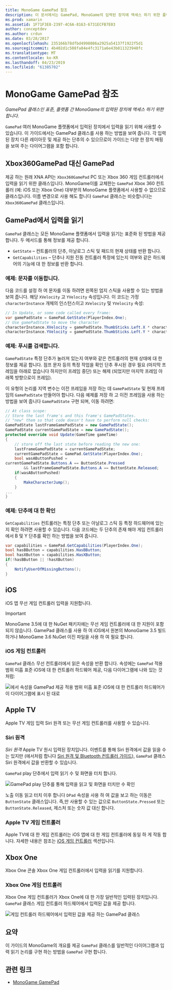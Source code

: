 ```yaml
---
title: MonoGame GamePad 참조
description: 이 문서에서는 GamePad, MonoGame의 입력된 장치에 액세스 하기 위한 플랫폼 간 클래스를 설명 합니다. gamepad에서 입력을 읽는 방법에 설명 하 고 예제 코드를 제공 합니다.
ms.prod: xamarin
ms.assetid: 1F71F3E8-2397-4C6A-8163-6731ECFB7E03
author: conceptdev
ms.author: crdun
ms.date: 03/28/2017
ms.openlocfilehash: 235166b78dfbd4998086a2925a54137f1922f5d1
ms.sourcegitcommit: 4b402d1c508fa84e4fc3171a6e43b811323948fc
ms.translationtype: MT
ms.contentlocale: ko-KR
ms.lasthandoff: 04/23/2019
ms.locfileid: "61385702"
---
```

# <a name="monogame-gamepad-reference"></a>MonoGame GamePad 참조

_GamePad 클래스인 표준, 플랫폼 간 MonoGame의 입력된 장치에 액세스 하기 위한 합니다._

`GamePad` 여러 MonoGame 플랫폼에서 입력된 장치에서 입력을 읽기 위해 사용할 수 있습니다. 이 가이드에서는 GamePad 클래스를 사용 하는 방법을 보여 줍니다. 각 입력된 장치 다른 레이아웃 및 제공 하는 단추의 수 있으므로이 가이드는 다양 한 장치 매핑을 보여 주는 다이어그램을 포함 합니다.

## <a name="gamepad-as-a-replacement-for-xbox360gamepad"></a>Xbox360GamePad 대신 GamePad

제공 하는 원래 XNA API는 `Xbox360GamePad` PC 또는 Xbox 360 게임 컨트롤러에서 입력을 읽기 위한 클래스입니다. MonoGame이를 교체한는 `GamePad` Xbox 360 컨트롤러 (예: iOS 또는 Xbox One) 대부분의 MonoGame 플랫폼에서 사용할 수 없으므로 클래스입니다. 이름 변경으로 사용 해도 합니다 `GamePad` 클래스는 비슷합니다는 `Xbox360GamePad` 클래스입니다.

## <a name="reading-input-from-gamepad"></a>GamePad에서 입력을 읽기

`GamePad` 클래스는 모든 MonoGame 플랫폼에서 입력을 읽기는 표준화 된 방법을 제공 합니다. 두 메서드를 통해 정보를 제공 합니다.

- `GetState` – 컨트롤러의 단추, 아날로그 스틱 및 패드의 현재 상태를 반환 합니다.
- `GetCapabilities` – 단추나 지원 진동 컨트롤러 특정에 있는지 여부와 같은 하드웨어의 기능에 대 한 정보를 반환 합니다.

### <a name="example-moving-a-character"></a>예제: 문자를 이동합니다.

다음 코드를 설정 하 여 문자를 이동 하려면 왼쪽된 엄지 스틱을 사용할 수 있는 방법을 보여 줍니다. 해당 `XVelocity` 고 `YVelocity` 속성입니다. 이 코드는 가정 `characterInstance` 개체의 인스턴스이고 `XVelocity` 및 `YVelocity` 속성:

```csharp
// In Update, or some code called every frame:
var gamePadState = GamePad.GetState(PlayerIndex.One);
// Use gamePadState to move the character
characterInstance.XVelocity = gamePadState.ThumbSticks.Left.X * characterInstance.MaxSpeed;
characterInstance.YVelocity = gamePadState.ThumbSticks.Left.Y * characterInstance.MaxSpeed;
```

### <a name="example-detecting-pushes"></a>예제: 푸시를 검색합니다.

`GamePadState` 특정 단추가 눌러져 있는지 여부와 같은 컨트롤러의 현재 상태에 대 한 정보를 제공 합니다. 점프 문자 등의 특정 작업을 확인 단추 푸시된 경우 필요 (마지막 프레임을 아래로 없습니다 하지만이 프레임 중단) 또는 해제 (되었지만 마지막 프레임 아래쪽 방향으로이 프레임).

이 유형의 논리를 지역 변수는 이전 프레임을 저장 하는 데 `GamePadState` 및 현재 프레임의 `GamePadState` 만들어야 합니다. 다음 예제를 저장 하 고 이전 프레임을 사용 하는 방법을 보여 줍니다 `GamePadState` 구현 되며, 이동 하려면:

```csharp
// At class scope:
// Store the last frame's and this frame's GamePadStates.
// "new" them so that code doesn't have to perform null checks:
GamePadState lastFrameGamePadState = new GamePadState();
GamePadState currentGamePadState = new GamePadState();
protected override void Update(GameTime gameTime)
{
    // store off the last state before reading the new one:
    lastFrameGamePadState = currentGamePadState;
    currentGamePadState = GamePad.GetState(PlayerIndex.One);
    bool wasAButtonPushed =
currentGamePadState.Buttons.A == ButtonState.Pressed
        && lastFrameGamePadState.Buttons.A == ButtonState.Released;
    if(wasAButtonPushed)
    {
        MakeCharacterJump();
    }
...
}
```

### <a name="example-checking-for-buttons"></a>예제: 단추에 대 한 확인

`GetCapabilities` 컨트롤러는 특정 단추 또는 아날로그 스틱 등 특정 하드웨어에 있는지 확인 하려면 사용할 수 있습니다. 다음 코드에는 두 단추의 존재 해야 게임 컨트롤러에서 B 및 Y 단추를 확인 하는 방법을 보여 줍니다.

```csharp
var capabilities = GamePad.GetCapabilities(PlayerIndex.One);
bool hasBButton = capabilities.HasBButton;
bool hasXButton = capabilities.HasXButton;
if(!hasBButton || !hasXButton)
{
    NotifyUserOfMissingButtons();
}
```

## <a name="ios"></a>iOS

iOS 앱 무선 게임 컨트롤러 입력을 지원합니다.

> [!IMPORTANT]
> MonoGame 3.5에 대 한 NuGet 패키지에는 무선 게임 컨트롤러에 대 한 지원이 포함 되지 않습니다. GamePad 클래스를 사용 하 여 iOS에서 원본의 MonoGame 3.5 빌드하거나 MonoGame 3.6 NuGet 이진 파일을 사용 하 여 필요 합니다.

### <a name="ios-game-controller"></a>iOS 게임 컨트롤러

`GamePad` 클래스 무선 컨트롤러에서 읽은 속성을 반환 합니다. 속성에는 `GamePad` 적용 범위 미흡 표준 iOS에 대 한 컨트롤러 하드웨어 제공, 다음 다이어그램에 나와 있는 것 처럼:

![](input-images/image1.png "에서 속성을 GamePad 제공 적용 범위 미흡 표준 iOS에 대 한 컨트롤러 하드웨어가이 다이어그램에 표시 된 대로")

## <a name="apple-tv"></a>Apple TV

Apple TV 게임 입력 Siri 원격 또는 무선 게임 컨트롤러를 사용할 수 있습니다.

### <a name="siri-remote"></a>Siri 원격

*Siri 원격* Apple TV 원시 입력된 장치입니다. 이벤트를 통해 Siri 원격에서 값을 읽을 수는 있지만 (에서처럼 합니다 [Siri 원격 및 Bluetooth 컨트롤러 가이드](~/ios/tvos/platform/remote-bluetooth.md)), `GamePad` 클래스 Siri 원격에서 값을 반환할 수 있습니다.

`GamePad` play 단추에서 입력 읽기 수 및 화면을 터치 합니다.

![](input-images/image2.png "GamePad play 단추를 통해 입력을 읽고 및 화면을 터치만 수 확인")

노출 이동 읽고 터치 이후 합니다 `DPad` 속성을 사용 하 여 값을 보고 하는 이동은 `ButtonState` 클래스입니다. 즉,만 사용할 수 있는 값으로 `ButtonState.Pressed` 또는 `ButtonState.Released`, 제스처 또는 숫자 값 대신 합니다.

### <a name="apple-tv-game-controller"></a>Apple TV 게임 컨트롤러

Apple TV에 대 한 게임 컨트롤러는 iOS 앱에 대 한 게임 컨트롤러에 동일 하 게 작동 합니다. 자세한 내용은 참조는 [iOS 게임 컨트롤러](#ios-game-controller) 섹션입니다. 

## <a name="xbox-one"></a>Xbox One

Xbox One 콘솔 Xbox One 게임 컨트롤러에서 입력을 읽기를 지원합니다.

### <a name="xbox-one-game-controller"></a>Xbox One 게임 컨트롤러

Xbox One 게임 컨트롤러가 Xbox One에 대 한 가장 일반적인 입력된 장치입니다. `GamePad` 클래스 게임 컨트롤러 하드웨어에서 입력된 값을 제공 합니다.

![](input-images/image3.png "게임 컨트롤러 하드웨어에서 입력된 값을 제공 하는 GamePad 클래스")

## <a name="summary"></a>요약

이 가이드의 MonoGame의 개요를 제공 `GamePad` 클래스를 일반적인 다이어그램과 입력 읽기 논리를 구현 하는 방법을 `GamePad` 구현 합니다.

## <a name="related-links"></a>관련 링크

- [MonoGame GamePad](http://www.monogame.net/documentation/?page=T_Microsoft_Xna_Framework_Input_GamePad)

